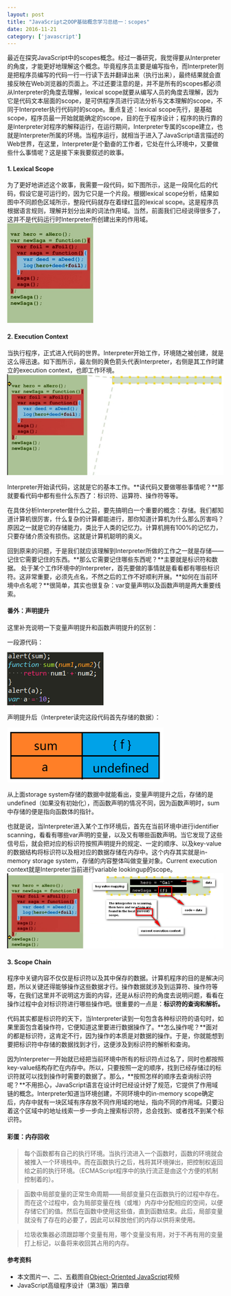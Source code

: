 ```yaml
---
layout: post
title: "JavaScript之OOP基础概念学习总结一：scopes"
date: 2016-11-21
category: ['javascript']
---
```



最近在探究JavaScript中的scopes概念。经过一番研究，我觉得要从Interpreter的角度，才能更好地理解这个概念。毕竟程序员主要是编写指令，而Interpreter则是把程序员编写的代码一行一行读下去并翻译出来（执行出来），最终结果就会直接反映在Web浏览器的页面上。不过还要注意的是，并不是所有的scopes都必须从Interpreter的角度去理解，lexical scope就要从编写人员的角度去理解，因为它是代码文本层面的scope，是可供程序员进行词法分析与文本理解的scope，不同于Interpreter执行代码时的scope。重点复述：lexical scope先行，是基础scope，程序员最一开始就能确定的scope，目的在于程序设计；程序的执行靠的是Interpreter对程序的解释运行，在运行期间，Interpreter专属的scope建立，也就是Interpreter所属的环境。当程序运行，就相当于进入了JavaScript语言描述的Web世界，在这里，Interpreter是个勤奋的工作者，它处在什么环境中，又要做些什么事情呢？这是接下来我要叙述的故事。

#### 1. Lexical Scope
为了更好地讲述这个故事，我需要一段代码，如下图所示，这是一段简化后的代码，假设它是可运行的，因为它只是一个片段。根据lexical scope分析，结果如图中不同颜色区域所示，整段代码就存在着绿红蓝的lexical scope。这是程序员根据语言规则，理解并划分出来的词法作用域。当然，前面我们已经说得很多了，这并不是代码运行时Interpreter所创建出来的作用域。
![](../images/2016-11-21-scopes/1.png)

#### 2. Execution Context
当执行程序，正式进入代码的世界。Interpreter开始工作，环境随之被创建，就是这么得迅速。如下图所示，最左侧的黄色箭头代表Interpreter，右侧是其工作时建立的execution context，也即工作环境。
![](../images/2016-11-21-scopes/2.png)

Interpreter开始读代码，这就是它的基本工作。**读代码又要做哪些事情呢？**那就要看代码中都有些什么东西了：标识符、运算符、操作符等等。

在具体分析Interpreter做什么之前，要先搞明白一个重要的概念：存储。我们都知道计算机很厉害，什么复杂的计算都能进行，那你知道计算机为什么那么厉害吗？原因之一就是它的存储能力，类比于人类的记忆力。计算机拥有100%的记忆力，只要存储介质没有损伤。这就是计算机聪明的奥义。

回到原来的问题，于是我们就应该理解到Interpreter所做的工作之一就是存储——记住它需要记住的东西。**那么它需要记住哪些东西呢？**主要就是标识符和数据。
处于某个工作环境中的Interpreter，首先要做的事情就是看看都有哪些标识符。这非常重要，必须先点名，不然之后的工作不好顺利开展。**如何在当前环境中点名呢？**很简单，其实也很复杂：var变量声明以及函数声明是两大重要线索。

#### 番外：声明提升
这里补充说明一下变量声明提升和函数声明提升的区别：

一段源代码：


![](../images/2016-11-21-scopes/3.png)

声明提升后（Interpreter读完这段代码首先存储的数据）：


![](../images/2016-11-21-scopes/4.png)

从上面storage system存储的数据中就能看出，变量声明提升之后，存储的是undefined（如果没有初始化），而函数声明的情况不同，因为函数声明时，sum中存储的便是指向函数体的指针。


也就是说，当Interpreter进入某个工作环境后，首先在当前环境中进行identifier scanning，看看有哪些var声明的变量，以及又有哪些函数声明。当它发现了这些信号后，就会把对应的标识符按照声明提升的规定、一定的顺序、以及key-value的数据结构将标识符以及相对应的数据存储在内存中。这个内存其实就是in-memory storage system，存储的内容整体叫做变量对象。Current execution context就是Interpreter当前进行variable lookingup的scope。
![](../images/2016-11-21-scopes/5.png)

#### 3. Scope Chain
程序中关键内容不仅仅是标识符以及其中保存的数据。计算机程序的目的是解决问题，所以关键还得能够操作这些数据才行。操作数据就涉及到运算符、操作符等等，在我们这里并不说明这方面的内容，还是从标识符的角度去说明问题，看看在操作过程中会对标识符进行哪些操作吧。很重要的一点是：**标识符的查询和解析。**


代码其实都是标识符的天下，当Interpreter读到一句包含各种标识符的语句时，如果里面包含着操作符，它便知道这里要进行数据操作了。**怎么操作呢？**面对的都是标识符，这肯定不行，因为操作的本质是对数据的操作。于是，你就能想到要把标识符中存储的数据找到才行，这便涉及到标识符的解析和查询。

因为Interpreter一开始就已经把当前环境中所有的标识符点过名了，同时也都按照key-value结构存贮在内存中。所以，只要按照一定的顺序，找到已经存储过的标识符就可以找到操作时需要的数据了。那么，**按照怎样的顺序去查询标识符呢？**不用担心，JavaScript语言在设计时已经设计好了规范，它提供了作用域链的概念。Interpreter知道当环境创建，不同环境中的in-memory scope确定后，内存中就有一块区域有序存放不同作用域的地址，指向不同的作用域。只要沿着这个区域中的地址线索一步一步向上搜索标识符，总会找到、或者找不到某个标识符。

#### 彩蛋：内存回收

>每个函数都有自己的执行环境。当执行流进入一个函数时，函数的环境就会被推入一个环境栈中。而在函数执行之后，栈将其环境弹出，把控制权返回给之前的执行环境。（ECMAScript程序中的执行流正是由这个方便的机制控制着的）。


>函数中局部变量的正常生命周期——局部变量只在函数执行的过程中存在。而在这个过程中，会为局部变量在栈（或堆）内存中分配相应的空间，以便存储它们的值。然后在函数中使用这些值，直到函数结束。此后，局部变量就没有了存在的必要了，因此可以释放他们的内存以供将来使用。


>垃圾收集器必须跟踪哪个变量有用，哪个变量没有用，对于不再有用的变量打上标记，以备将来收回其占用的内存。


#### 参考资料

+ 本文图片一、二、五截图自[Object-Oriented JavaScript](https://cn.udacity.com/course/object-oriented-javascript--ud015)视频
+ JavaScript高级程序设计（第3版）第四章


